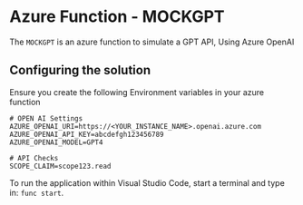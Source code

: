 # Azure Function - MOCKGPT

The `MOCKGPT` is an azure function to simulate a GPT API, Using Azure OpenAI


## Configuring the solution

Ensure you create the following Environment variables in your azure function
```
# OPEN AI Settings
AZURE_OPENAI_URI=https://<YOUR_INSTANCE_NAME>.openai.azure.com
AZURE_OPENAI_API_KEY=abcdefgh123456789
AZURE_OPENAI_MODEL=GPT4

# API Checks
SCOPE_CLAIM=scope123.read

```

To run the application within Visual Studio Code, start a terminal and type in: `func start`.
